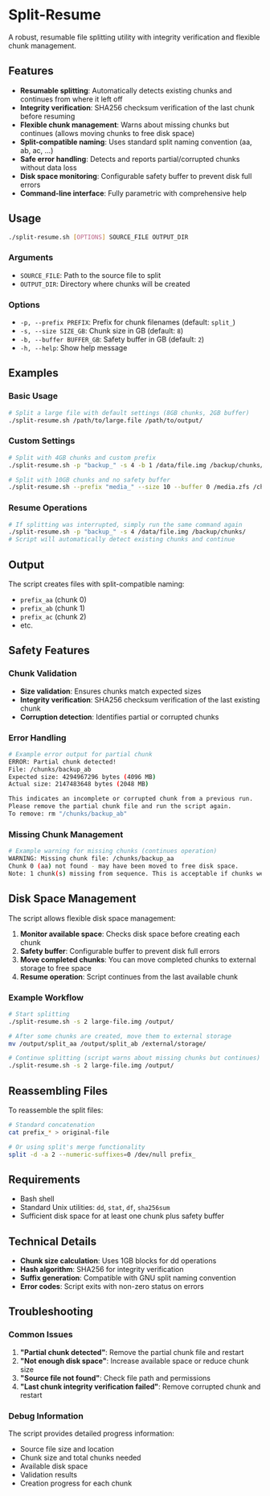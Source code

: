 # Split-Resume

A robust, resumable file splitting utility with integrity verification and flexible chunk management.

## Features

- **Resumable splitting**: Automatically detects existing chunks and continues from where it left off
- **Integrity verification**: SHA256 checksum verification of the last chunk before resuming
- **Flexible chunk management**: Warns about missing chunks but continues (allows moving chunks to free disk space)
- **Split-compatible naming**: Uses standard split naming convention (aa, ab, ac, ...)
- **Safe error handling**: Detects and reports partial/corrupted chunks without data loss
- **Disk space monitoring**: Configurable safety buffer to prevent disk full errors
- **Command-line interface**: Fully parametric with comprehensive help

## Usage

```bash
./split-resume.sh [OPTIONS] SOURCE_FILE OUTPUT_DIR
```

### Arguments

- `SOURCE_FILE`: Path to the source file to split
- `OUTPUT_DIR`: Directory where chunks will be created

### Options

- `-p, --prefix PREFIX`: Prefix for chunk filenames (default: `split_`)
- `-s, --size SIZE_GB`: Chunk size in GB (default: `8`)
- `-b, --buffer BUFFER_GB`: Safety buffer in GB (default: `2`)
- `-h, --help`: Show help message

## Examples

### Basic Usage
```bash
# Split a large file with default settings (8GB chunks, 2GB buffer)
./split-resume.sh /path/to/large.file /path/to/output/
```

### Custom Settings
```bash
# Split with 4GB chunks and custom prefix
./split-resume.sh -p "backup_" -s 4 -b 1 /data/file.img /backup/chunks/

# Split with 10GB chunks and no safety buffer
./split-resume.sh --prefix "media_" --size 10 --buffer 0 /media.zfs /chunks/
```

### Resume Operations
```bash
# If splitting was interrupted, simply run the same command again
./split-resume.sh -p "backup_" -s 4 /data/file.img /backup/chunks/
# Script will automatically detect existing chunks and continue
```

## Output

The script creates files with split-compatible naming:
- `prefix_aa` (chunk 0)
- `prefix_ab` (chunk 1)
- `prefix_ac` (chunk 2)
- etc.

## Safety Features

### Chunk Validation
- **Size validation**: Ensures chunks match expected sizes
- **Integrity verification**: SHA256 checksum verification of the last existing chunk
- **Corruption detection**: Identifies partial or corrupted chunks

### Error Handling
```bash
# Example error output for partial chunk
ERROR: Partial chunk detected!
File: /chunks/backup_ab
Expected size: 4294967296 bytes (4096 MB)
Actual size: 2147483648 bytes (2048 MB)

This indicates an incomplete or corrupted chunk from a previous run.
Please remove the partial chunk file and run the script again.
To remove: rm "/chunks/backup_ab"
```

### Missing Chunk Management
```bash
# Example warning for missing chunks (continues operation)
WARNING: Missing chunk file: /chunks/backup_aa
Chunk 0 (aa) not found - may have been moved to free disk space.
Note: 1 chunk(s) missing from sequence. This is acceptable if chunks were moved to free disk space.
```

## Disk Space Management

The script allows flexible disk space management:

1. **Monitor available space**: Checks disk space before creating each chunk
2. **Safety buffer**: Configurable buffer to prevent disk full errors
3. **Move completed chunks**: You can move completed chunks to external storage to free space
4. **Resume operation**: Script continues from the last available chunk

### Example Workflow
```bash
# Start splitting
./split-resume.sh -s 2 large-file.img /output/

# After some chunks are created, move them to external storage
mv /output/split_aa /output/split_ab /external/storage/

# Continue splitting (script warns about missing chunks but continues)
./split-resume.sh -s 2 large-file.img /output/
```

## Reassembling Files

To reassemble the split files:
```bash
# Standard concatenation
cat prefix_* > original-file

# Or using split's merge functionality
split -d -a 2 --numeric-suffixes=0 /dev/null prefix_
```

## Requirements

- Bash shell
- Standard Unix utilities: `dd`, `stat`, `df`, `sha256sum`
- Sufficient disk space for at least one chunk plus safety buffer

## Technical Details

- **Chunk size calculation**: Uses 1GB blocks for dd operations
- **Hash algorithm**: SHA256 for integrity verification
- **Suffix generation**: Compatible with GNU split naming convention
- **Error codes**: Script exits with non-zero status on errors

## Troubleshooting

### Common Issues

1. **"Partial chunk detected"**: Remove the partial chunk file and restart
2. **"Not enough disk space"**: Increase available space or reduce chunk size
3. **"Source file not found"**: Check file path and permissions
4. **"Last chunk integrity verification failed"**: Remove corrupted chunk and restart

### Debug Information

The script provides detailed progress information:
- Source file size and location
- Chunk size and total chunks needed
- Available disk space
- Validation results
- Creation progress for each chunk